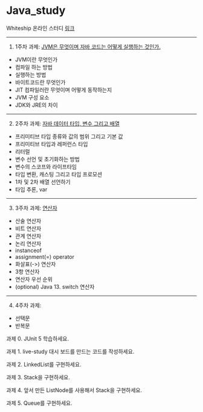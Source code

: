 # Java_study

Whiteship 온라인 스터디 [링크](https://github.com/whiteship/live-study)

* * *

1. 1주차 과제: [JVM은 무엇이며 자바 코드는 어떻게 실행하는 것인가.](https://becomegp.tistory.com/36)
  * JVM이란 무엇인가
  * 컴파일 하는 방법
  * 실행하는 방법
  * 바이트코드란 무엇인가
  * JIT 컴파일러란 무엇이며 어떻게 동작하는지
  * JVM 구성 요소
  * JDK와 JRE의 차이

* * *

2. 2주차 과제: [자바 데이터 타입, 변수 그리고 배열](https://becomegp.tistory.com/38)
 * 프리미티브 타입 종류와 값의 범위 그리고 기본 값
 * 프리미티브 타입과 레퍼런스 타입
 * 리터럴
 * 변수 선언 및 초기화하는 방법
 * 변수의 스코프와 라이프타임
 * 타입 변환, 캐스팅 그리고 타입 프로모션
 * 1차 및 2차 배열 선언하기
 * 타입 추론, var

* * *

3. 3주차 과제: [연산자](https://becomegp.tistory.com/41)
 * 산술 연산자
 * 비트 연산자
 * 관계 연산자
 * 논리 연산자
 * instanceof
 * assignment(=) operator
 * 화살표(->) 연산자
 * 3항 연산자
 * 연산자 우선 순위
 * (optional) Java 13. switch 연산자
 
 * * *
 
 4. 4주차 과제: 
 * 선택문
 * 반복문
 
  과제 0. JUnit 5 학습하세요.
  
  과제 1. live-study 대시 보드를 만드는 코드를 작성하세요.
  
  과제 2. LinkedList를 구현하세요.
  
  과제 3. Stack을 구현하세요.
  
  과제 4. 앞서 만든 ListNode를 사용해서 Stack을 구현하세요.
  
  과제 5. Queue를 구현하세요.
